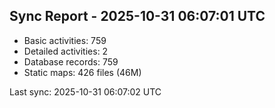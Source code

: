 ## Sync Report - 2025-10-31 06:07:01 UTC

- Basic activities: 759
- Detailed activities: 2
- Database records: 759
- Static maps: 426 files (46M)

Last sync: 2025-10-31 06:07:02 UTC
